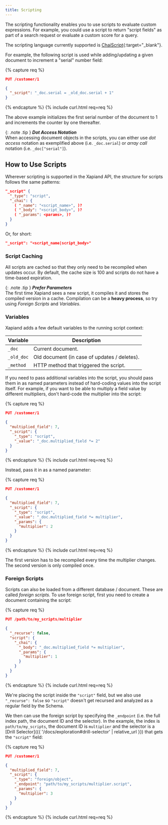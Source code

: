 ```yaml
---
title: Scripting
---
```


The scripting functionality enables you to use scripts to evaluate custom
expressions. For example, you could use a script to return "script fields" as
part of a search request or evaluate a custom score for a query.

The scripting language currently supported is
[ChaiScript](http://chaiscript.com){:target="_blank"}.

For example, the following script is used while adding/updating a given document
to increment a "serial" number field:

{% capture req %}

```json
PUT /customer/1

{
  "_script": "_doc.serial = _old_doc.serial + 1"
}
```
{% endcapture %}
{% include curl.html req=req %}

The above example initializes the first serial number of the document to 1 and
increments the counter by one thereafter.

{: .note .tip }
**_Dot Access Notation_**<br>
When accessing document objects in the scripts, you can either use _dot access_
notation as exemplified above (i.e. `_doc.serial`) or _array call_ notation
(i.e. `_doc["serial"]`).


## How to Use Scripts

Wherever scripting is supported in the Xapiand API, the structure for scripts
follows the same patterns:

```json
"_script" {
  "_type": "script",
  "_chai": {
    ( "_name": "<script_name>", )?
    ( "_body": "<script_body>", )?
    ( "_params": <params>, )?
  }
}
```

Or, for short:

```json
"_script": "<script_name|script_body>"
```


### Script Caching

All scripts are cached so that they only need to be recompiled when updates
occur. By default, the cache size is 100 and scripts do not have a time-based
expiration.

{: .note .tip }
**_Prefer Parameters_**<br>
The first time Xapiand sees a new script, it compiles it and stores the compiled
version in a cache. Compilation can be a **heavy process**, so try using
_Foreign Scripts_ and _Variables_.


### Variables

Xapiand adds a few default variables to the running script context:

| Variable       | Description                                                  |
|----------------|--------------------------------------------------------------|
| `_doc`         | Current document.                                            |
| `_old_doc`     | Old document (in case of updates / deletes).                 |
| `_method`      | HTTP method that triggered the script.                       |

If you need to pass additional variables into the script, you should pass them
in as named parameters instead of hard-coding values into the script itself.
For example, if you want to be able to multiply a field value by different
multipliers, don't hard-code the multiplier into the script:

{% capture req %}

```json
PUT /customer/1

{
  "multiplied_field": 7,
  "_script": {
    "_type": "script",
    "_value": "_doc.multiplied_field *= 2"
  }
}
```
{% endcapture %}
{% include curl.html req=req %}

Instead, pass it in as a named parameter:

{% capture req %}

```json
PUT /customer/1

{
  "multiplied_field": 7,
  "_script": {
    "_type": "script",
    "_value": "_doc.multiplied_field *= multiplier",
    "_params": {
      "multiplier": 2
    }
  }
}
```
{% endcapture %}
{% include curl.html req=req %}

The first version has to be recompiled every time the multiplier changes. The
second version is only compiled once.


### Foreign Scripts

Scripts can also be loaded from a different database / document. These are
called _foreign scripts_. To use foreign script, first you need to create a
document containing the script:

{% capture req %}

```json
PUT /path/to/my_scripts/multiplier

{
  "_recurse": false,
  "script": {
    "_chai": {
      "_body": "_doc.multiplied_field *= multiplier",
      "_params": {
        "multiplier": 1
      }
    }
  }
}
```
{% endcapture %}
{% include curl.html req=req %}

We're placing the script inside the `"script"` field, but we also use
`"_recurse": false` so `"script"` doesn't get recursed and analyzed as a regular
field by the Schema.

We then can use the foreign script by specifying the `_endpoint` (i.e. the full
index path, the document ID and the selector). In the example, the index is
`path/to/my_scripts`, the document ID is `multiplier` and the selector is a
[Drill Selector]({{ '/docs/exploration#drill-selector' | relative_url }}) that
gets the `"script"` field:

{% capture req %}

```json
PUT /customer/1

{
  "multiplied_field": 7,
  "_script": {
    "_type": "foreign/object",
    "_endpoint": "path/to/my_scripts/multiplier.script",
    "_params": {
      "multiplier": 3
    }
  }
}
```
{% endcapture %}
{% include curl.html req=req %}

